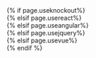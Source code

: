 <!DOCTYPE html>
<html>
{% if page.useknockout%}
<head>
    <title>Welcome to Knockout</title>
    <script src="https://cdnjs.cloudflare.com/ajax/libs/knockout/3.3.0/knockout-min.js"></script>
    <script src="https://unpkg.com/survey-knockout"></script>
    <script src="https://unpkg.com/jquery"></script>
    <link rel="stylesheet" href="https://unpkg.com/bootstrap@3.3.7/dist/css/bootstrap.min.css">
    <link rel="stylesheet" href="./index.css">
</head>

<body>
    <div id="surveyElement"></div>
    <div id="surveyResult"></div>
    <script src="./index.js"></script>
</body>
{% elsif page.usereact%}
<head>
    <title>Welcome to React</title>
    <script src="https://unpkg.com/react@15/dist/react.js"></script>
    <script src="https://unpkg.com/react-dom@15/dist/react-dom.js"></script>
    <script src="https://cdnjs.cloudflare.com/ajax/libs/babel-core/5.8.23/browser.js"></script>
    <script src="https://unpkg.com/survey-react"></script>
    <script src="https://unpkg.com/jquery"></script>
    <link rel="stylesheet" href="https://unpkg.com/bootstrap@3.3.7/dist/css/bootstrap.min.css">
    <link rel="stylesheet" href="./index.css">
</head>

<body>
    <div id="surveyElement"></div>
    <div id="surveyResult"></div>
    <script type="text/babel" src="./index.js"></script>
</body>
{% elsif page.useangular%}
<head>
    <title>Welcome to Angular</title>
    <script src="https://npmcdn.com/zone.js"></script>
    <script src="https://npmcdn.com/core-js/client/shim.min.js"></script>
    <script src="https://npmcdn.com/rxjs@5.0.0-beta.6/bundles/Rx.umd.js"></script>
    <script src="https://npmcdn.com/@angular/core@2.0.0-rc.5/bundles/core.umd.js"></script>
    <script src="https://npmcdn.com/@angular/common@2.0.0-rc.5/bundles/common.umd.js"></script>
    <script src="https://npmcdn.com/@angular/compiler@2.0.0-rc.5/bundles/compiler.umd.js"></script>
    <script src="https://npmcdn.com/@angular/platform-browser@2.0.0-rc.5/bundles/platform-browser.umd.js"></script>
    <script src="https://npmcdn.com/@angular/platform-browser-dynamic@2.0.0-rc.5/bundles/platform-browser-dynamic.umd.js"></script>
    <script src="https://unpkg.com/survey-angular"></script>
    <script src="https://unpkg.com/jquery"></script>
    <link rel="stylesheet" href="https://unpkg.com/bootstrap@3.3.7/dist/css/bootstrap.min.css">
    <link rel="stylesheet" href="./index.css">
</head>

<body>
    <ng-app></ng-app>
    <div id="surveyResult"></div>
    <script src="./index.js"></script>
</body>
{% elsif page.usejquery%}
<head>
    <title>Welcome to JQuery</title>
    <script src="https://unpkg.com/jquery"></script>
    <script src="https://unpkg.com/survey-jquery"></script>
    <link rel="stylesheet" href="https://unpkg.com/bootstrap@3.3.7/dist/css/bootstrap.min.css">
    <link rel="stylesheet" href="./index.css">
</head>

<body>
    <div id="surveyElement"></div>
    <div id="surveyResult"></div>
    <script src="./index.js"></script>
</body>
{% elsif page.usevue%}
<head>
    <title>Welcome to Vue</title>
    <script src="https://unpkg.com/vue/dist/vue.js"></script>
    <script src="https://unpkg.com/survey-vue"></script>
    <script src="https://unpkg.com/jquery"></script>
    <link rel="stylesheet" href="./index.css">
    <link rel="stylesheet" href="https://unpkg.com/bootstrap@3.3.7/dist/css/bootstrap.min.css">
</head>

<body>
    <div id="surveyElement">
        <survey :survey='survey'/>
    </div>
    <div id="surveyResult"></div>
    <script src="./index.js"></script>
</body>
{% endif %}
</html>